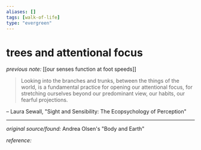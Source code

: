 ```yaml
---
aliases: []
tags: [walk-of-life]
type: "evergreen"
---
```


# trees and attentional focus

_previous note:_ [[our senses function at foot speeds]]

> Looking into the branches and trunks, between the things of the world, is a fundamental practice for opening our attentional focus, for stretching ourselves beyond our predominant view, our habits, our fearful projections. 

– Laura Sewall, "Sight and Sensibility: The Ecopsychology of Perception"

---

_original source/found:_ Andrea Olsen's "Body and Earth"

_reference:_ 



